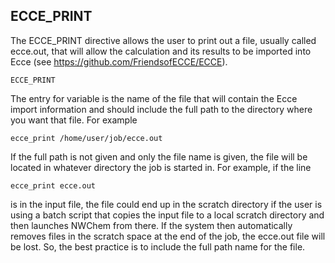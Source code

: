## ECCE\_PRINT

The ECCE\_PRINT directive allows the user to print out a file, usually
called ecce.out, that will allow the calculation and its results to be
imported into Ecce (see <https://github.com/FriendsofECCE/ECCE>).

`ECCE_PRINT `<string name>

The entry for variable <name> is the name of the file that will contain
the Ecce import information and should include the full path to the
directory where you want that file. For example

`ecce_print /home/user/job/ecce.out`

If the full path is not given and only the file name is given, the file
will be located in whatever directory the job is started in. For
example, if the line

`ecce_print ecce.out`

is in the input file, the file could end up in the scratch directory if
the user is using a batch script that copies the input file to a local
scratch directory and then launches NWChem from there. If the system
then automatically removes files in the scratch space at the end of the
job, the ecce.out file will be lost. So, the best practice is to include
the full path name for the file.
